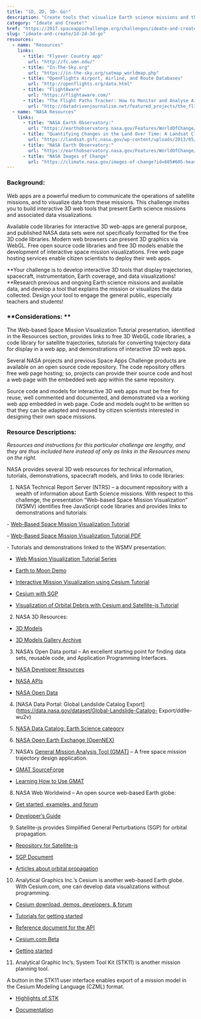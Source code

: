 ```yaml
---
title: "1D, 2D, 3D– Go!"
description: "Create tools that visualize Earth science missions and their data in three dimensions!"
category: "Ideate and Create!"
href: "https://2017.spaceappschallenge.org/challenges/ideate-and-create/1d-2d-3d-go"
slug: "ideate-and-create/1d-2d-3d-go"
resources: 
  - name: "Resources"
    links: 
      - title: "Flyover Country app"
        url: "http://fc.umn.edu/" 
      - title: "In-The-Sky.org"
        url: "https://in-the-sky.org/satmap_worldmap.php" 
      - title: "OpenFlights Airport, Airline, and Route Databases"
        url: "http://openflights.org/data.html" 
      - title: "FlightAware"
        url: "https://flightaware.com/" 
      - title: "The Flight Paths Tracker: How to Monitor and Analyse Air Traffic Above Individual Locations"
        url: "http://datadrivenjournalism.net/featured_projects/the_flight_paths_tracker_how_to_monitor_and_analyse_air_traffic" 
  - name: "NASA Resources"
    links: 
      - title: "NASA Earth Observatory:"
        url: "https://earthobservatory.nasa.gov/Features/WorldOfChange/" 
      - title: "Quantifying Changes in the Land Over Time: A Landsat Classroom Activity"
        url: "https://landsat.gsfc.nasa.gov/wp-content/uploads/2013/05/Landsat_QuantifyChanges.pdf" 
      - title: "NASA Earth Observatory:"
        url: "https://earthobservatory.nasa.gov/Features/WorldOfChange/cape_cod.php" 
      - title: "NASA Images of Change"
        url: "https://climate.nasa.gov/images-of-change?id=605#605-heavy-rains-flood-peru" 
---
```


### **Background:**

Web apps are a powerful medium to communicate the operations of satellite
missions, and to visualize data from these missions. This challenge invites
you to build interactive 3D web tools that present Earth science missions and
associated data visualizations.

Available code libraries for interactive 3D web-apps are general purpose, and
published NASA data sets were not specifically formatted for the free 3D code
libraries. Modern web browsers can present 3D graphics via WebGL. Free open
source code libraries and free 3D models enable the development of interactive
space mission visualizations. Free web page hosting services enable citizen
scientists to deploy their web apps.

**Your challenge is to develop interactive 3D tools that display trajectories, spacecraft, instrumentation, Earth coverage, and data visualizations! **Research previous and ongoing Earth science missions and available data, and develop a tool that explains the mission or visualizes the data collected. Design your tool to engage the general public, especially teachers and students!

### **Considerations: **

The Web-based Space Mission Visualization Tutorial presentation, identified in
the Resources section, provides links to free 3D WebGL code libraries, a code
library for satellite trajectories, tutorials for converting trajectory data
for display in a web app, and demonstrations of interactive 3D web apps.

Several NASA projects and previous Space Apps Challenge products are available
on an open source code repository. The code repository offers free web page
hosting; so, projects can provide their source code and host a web page with
the embedded web app within the same repository.

Source code and models for interactive 3D web apps must be free for reuse,
well commented and documented, and demonstrated via a working web app embedded
in web page. Code and models ought to be written so that they can be adapted
and reused by citizen scientists interested in designing their own space
missions.

### **Resource Descriptions:**

_Resources and instructions for this particular challenge are lengthy, and
they are thus included here instead of only as links in the Resources menu on
the right._

NASA provides several 3D web resources for technical information, tutorials,
demonstrations, spacecraft models, and links to code libraries:  

1) NASA Technical Report Server (NTRS) – a document repository with a wealth
of information about Earth Science missions. With respect to this challenge,
the presentation “Web-based Space Mission Visualization” (WSMV) identifies
free JavaScript code libraries and provides links to demonstrations and
tutorials:

\- [Web-Based Space Mission Visualization
Tutorial](https://ntrs.nasa.gov/search.jsp?print=yes&R=20160007351)

\- [Web-Based Space Mission Visualization Tutorial
PDF](https://ntrs.nasa.gov/archive/nasa/casi.ntrs.nasa.gov/20160007351.pdf)

\- Tutorials and demonstrations linked to the WSMV presentation:

  * [Web Mission Visualization Tutorial Series](http://daoneil.github.io/spacemission/X3Dom/WebMissionVisualizationTutorialSeries.html)
  * [Earth to Moon Demo](http://daoneil.github.io/spacemission/Apps/EarthToMoon_Demo.html)
  * [Interactive Mission Visualization using Cesium Tutorial](http://daoneil.github.io/spacemission/Apps/20160405_InteractiveMissionVisualization_using_Cesium_Tutorial.pdf)
  * [Cesium with SGP](http://daoneil.github.io/spacemission/Apps/Cesium_with_SGP.html)   

  * [Visualization of Orbital Debris with Cesium and Satellite-js Tutorial](http://daoneil.github.io/spacemission/Apps/20160411_Visualization_of_OrbitalDebris_with_Cesium_and_Satellitejs_Tutorial.pdf)

2) NASA 3D Resources:

  * [3D Models](https://nasa3d.arc.nasa.gov/models)   

  * [3D Models Gallery Archive](https://www.nasa.gov/multimedia/3d_resources/3d-models-gallery-collection_archive_1.html)  

3) NASA’s Open Data portal – An excellent starting point for finding data
sets, reusable code, and Application Programming Interfaces.

  * [NASA Developer Resources](https://data.nasa.gov/developer)  

  * [NASA APIs](https://api.nasa.gov/)   

  * [NASA Open Data](https://open.nasa.gov/open-data/)  

4) [NASA Data Portal: Global Landslide Catalog
Export](https://data.nasa.gov/dataset/Global-Landslide-Catalog-
Export/dd9e-wu2v)

5) [NASA Data Catalog: Earth Science
category](https://data.nasa.gov/data?category=Earth%20Science&search=aws&type=)

6) [NASA Open Earth Exchange
(OpenNEX)](https://nex.nasa.gov/nex/static/htdocs/site/extra/opennex/)

7) NASA’s [General Mission Analysis Tool (GMAT)](https://gmat.gsfc.nasa.gov/)
– A free space mission trajectory design application.

  * [GMAT SourceForge](https://sourceforge.net/projects/gmat/files/GMAT/GMAT-R2016a/)   

  * [Learning How to Use GMAT](http://gmatcentral.org/display/GW/For+Users#ForUsers-LearningHowtoUseGMAT)

8) NASA Web Worldwind – An open source web-based Earth globe:  

  * [Get started, examples, and forum](https://webworldwind.org/)  

  * [Developer’s Guide](https://webworldwind.org/developers-guide/)

9) Satellite-js provides Simplified General Perturbations (SGP) for orbital
propagation.  

  * [Repository for Satellite-js](https://github.com/shashwatak/satellite-js)  

  * [SGP Document](http://celestrak.com/NORAD/documentation/spacetrk.pdf)   

  * [Articles about orbital propagation](http://celestrak.com/columns/)   

10) Analytical Graphics Inc.’s Cesium is another web-based Earth globe. With
Cesium.com, one can develop data visualizations without programming.

  * [Cesium download, demos, developers, &amp; forum](http://cesiumjs.org/)  

  * [Tutorials for getting started](http://cesiumjs.org/tutorials.html)  

  * [Reference document for the API](http://cesiumjs.org/refdoc.html)  

  * [Cesium.com Beta](https://www.cesium.com/docs/)  

  * [Getting started](https://www.cesium.com/docs/gettingStarted/index.html)   

11) Analytical Graphic Inc’s. System Tool Kit (STK11) is another mission
planning tool.

A button in the STK11 user interface enables export of a mission model in the
Cesium Modeling Language (CZML) format.

  * [Highlights of STK](http://www.agi.com/products/engineering-tools)   

  * [](http://help.agi.com/stk/)[Documentation](http://help.agi.com/stk/)


